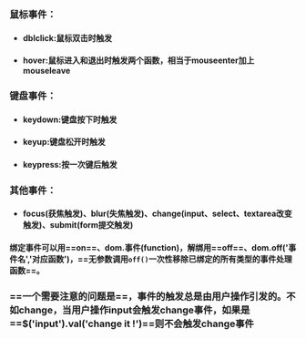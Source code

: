 ### 鼠标事件：
- #### dblclick:鼠标双击时触发

- #### hover:鼠标进入和退出时触发两个函数，相当于mouseenter加上mouseleave

### 键盘事件：

- #### keydown:键盘按下时触发

- #### keyup:键盘松开时触发

- #### keypress:按一次键后触发

### 其他事件：

- #### focus(获焦触发)、blur(失焦触发)、change(input、select、textarea改变触发)、submit(form提交触发)

 #### 绑定事件可以用==on==、dom.事件(function)，解绑用==off==、dom.off('事件名','对应函数')，==无参数调用`off()`一次性移除已绑定的所有类型的事件处理函数==。 

### ==一个需要注意的问题是==，事件的触发总是由用户操作引发的。不如change，当用户操作input会触发change事件，如果是==$('input').val('change it !')==则不会触发change事件





